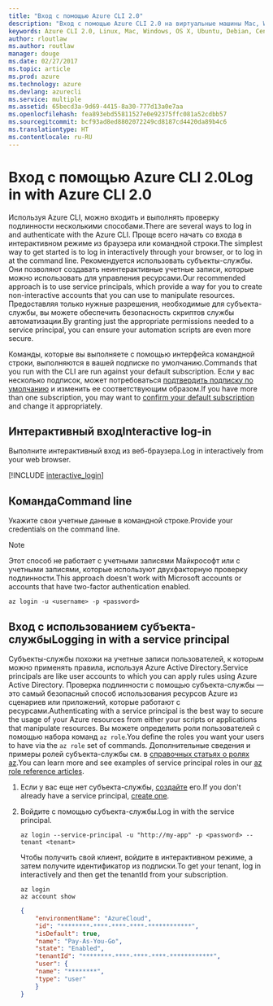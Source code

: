 ```yaml
---
title: "Вход с помощью Azure CLI 2.0"
description: "Вход с помощью Azure CLI 2.0 на виртуальные машины Mac, Windows или Linux."
keywords: Azure CLI 2.0, Linux, Mac, Windows, OS X, Ubuntu, Debian, CentOS, RHEL, SUSE, CoreOS, Docker, Windows, Python, PIP
author: rloutlaw
ms.author: routlaw
manager: douge
ms.date: 02/27/2017
ms.topic: article
ms.prod: azure
ms.technology: azure
ms.devlang: azurecli
ms.service: multiple
ms.assetid: 65becd3a-9d69-4415-8a30-777d13a0e7aa
ms.openlocfilehash: fea893ebd55811527e0e92375ffc081a52cdbb57
ms.sourcegitcommit: bcf93ad8ed8802072249cd8187cd4420da89b4c6
ms.translationtype: HT
ms.contentlocale: ru-RU
---
```

# <a name="log-in-with-azure-cli-20"></a><span data-ttu-id="fdd0c-104">Вход с помощью Azure CLI 2.0</span><span class="sxs-lookup"><span data-stu-id="fdd0c-104">Log in with Azure CLI 2.0</span></span>

<span data-ttu-id="fdd0c-105">Используя Azure CLI, можно входить и выполнять проверку подлинности несколькими способами.</span><span class="sxs-lookup"><span data-stu-id="fdd0c-105">There are several ways to log in and authenticate with the Azure CLI.</span></span> <span data-ttu-id="fdd0c-106">Проще всего начать со входа в интерактивном режиме из браузера или командной строки.</span><span class="sxs-lookup"><span data-stu-id="fdd0c-106">The simplest way to get started is to log in interactively through your browser, or to log in at the command line.</span></span> <span data-ttu-id="fdd0c-107">Рекомендуется использовать субъекты-службы. Они позволяют создавать неинтерактивные учетные записи, которые можно использовать для управления ресурсами.</span><span class="sxs-lookup"><span data-stu-id="fdd0c-107">Our recommended approach is to use service principals, which provide a way for you to create non-interactive accounts that you can use to manipulate resources.</span></span> <span data-ttu-id="fdd0c-108">Предоставляя только нужные разрешения, необходимые для субъекта-службы, вы можете обеспечить безопасность скриптов службы автоматизации.</span><span class="sxs-lookup"><span data-stu-id="fdd0c-108">By granting just the appropriate permissions needed to a service principal, you can ensure your automation scripts are even more secure.</span></span>

<span data-ttu-id="fdd0c-109">Команды, которые вы выполняете с помощью интерфейса командной строки, выполняются в вашей подписке по умолчанию.</span><span class="sxs-lookup"><span data-stu-id="fdd0c-109">Commands that you run with the CLI are run against your default subscription.</span></span>  <span data-ttu-id="fdd0c-110">Если у вас несколько подписок, может потребоваться [подтвердить подписку по умолчанию](manage-azure-subscriptions-azure-cli.md) и изменить ее соответствующим образом.</span><span class="sxs-lookup"><span data-stu-id="fdd0c-110">If you have more than one subscription, you may want to [confirm your default subscription](manage-azure-subscriptions-azure-cli.md) and change it appropriately.</span></span>

## <a name="interactive-log-in"></a><span data-ttu-id="fdd0c-111">Интерактивный вход</span><span class="sxs-lookup"><span data-stu-id="fdd0c-111">Interactive log-in</span></span>

<span data-ttu-id="fdd0c-112">Выполните интерактивный вход из веб-браузера.</span><span class="sxs-lookup"><span data-stu-id="fdd0c-112">Log in interactively from your web browser.</span></span>

[!INCLUDE [interactive_login](includes/interactive-login.md)]

## <a name="command-line"></a><span data-ttu-id="fdd0c-113">Команда</span><span class="sxs-lookup"><span data-stu-id="fdd0c-113">Command line</span></span>

<span data-ttu-id="fdd0c-114">Укажите свои учетные данные в командной строке.</span><span class="sxs-lookup"><span data-stu-id="fdd0c-114">Provide your credentials on the command line.</span></span>

> [!Note]
> <span data-ttu-id="fdd0c-115">Этот способ не работает с учетными записями Майкрософт или с учетными записями, которые используют двухфакторную проверку подлинности.</span><span class="sxs-lookup"><span data-stu-id="fdd0c-115">This approach doesn't work with Microsoft accounts or accounts that have two-factor authentication enabled.</span></span>

```azurecli
az login -u <username> -p <password>
```

## <a name="logging-in-with-a-service-principal"></a><span data-ttu-id="fdd0c-116">Вход с использованием субъекта-службы</span><span class="sxs-lookup"><span data-stu-id="fdd0c-116">Logging in with a service principal</span></span>

<span data-ttu-id="fdd0c-117">Субъекты-службы похожи на учетные записи пользователей, к которым можно применять правила, используя Azure Active Directory.</span><span class="sxs-lookup"><span data-stu-id="fdd0c-117">Service principals are like user accounts to which you can apply rules using Azure Active Directory.</span></span>
<span data-ttu-id="fdd0c-118">Проверка подлинности с помощью субъекта-службы — это самый безопасный способ использования ресурсов Azure из сценариев или приложений, которые работают с ресурсами.</span><span class="sxs-lookup"><span data-stu-id="fdd0c-118">Authenticating with a service principal is the best way to secure the usage of your Azure resources from either your scripts or applications that manipulate resources.</span></span>
<span data-ttu-id="fdd0c-119">Вы можете определить роли пользователей с помощью набора команд `az role`.</span><span class="sxs-lookup"><span data-stu-id="fdd0c-119">You define the roles you want your users to have via the `az role` set of commands.</span></span>
<span data-ttu-id="fdd0c-120">Дополнительные сведения и примеры ролей субъекта-службы см. в [справочных статьях о ролях az](https://docs.microsoft.com/cli/azure/role.md).</span><span class="sxs-lookup"><span data-stu-id="fdd0c-120">You can learn more and see examples of service principal roles in our [az role reference articles](https://docs.microsoft.com/cli/azure/role.md).</span></span>

1. <span data-ttu-id="fdd0c-121">Если у вас еще нет субъекта-службы, [создайте](create-an-azure-service-principal-azure-cli.md) его.</span><span class="sxs-lookup"><span data-stu-id="fdd0c-121">If you don't already have a service principal, [create one](create-an-azure-service-principal-azure-cli.md).</span></span>

1. <span data-ttu-id="fdd0c-122">Войдите с помощью субъекта-службы.</span><span class="sxs-lookup"><span data-stu-id="fdd0c-122">Log in with the service principal.</span></span>

   ```azurecli
   az login --service-principal -u "http://my-app" -p <password> --tenant <tenant>
   ```

   <span data-ttu-id="fdd0c-123">Чтобы получить свой клиент, войдите в интерактивном режиме, а затем получите идентификатор из подписки.</span><span class="sxs-lookup"><span data-stu-id="fdd0c-123">To get your tenant, log in interactively and then get the tenantId from your subscription.</span></span>

   ```azurecli
   az login
   az account show
   ```

   ```json
   {
       "environmentName": "AzureCloud",
       "id": "********-****-****-****-************",
       "isDefault": true,
       "name": "Pay-As-You-Go",
       "state": "Enabled",
       "tenantId": "********-****-****-****-************",
       "user": {
       "name": "********",
       "type": "user"
       }
   }
   ```